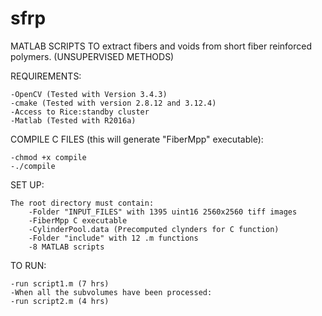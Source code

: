 # sfrp
MATLAB SCRIPTS TO extract fibers and voids from short fiber reinforced polymers. (UNSUPERVISED METHODS)  

REQUIREMENTS:  
  
	-OpenCV (Tested with Version 3.4.3)  
	-cmake (Tested with version 2.8.12 and 3.12.4)  
	-Access to Rice:standby cluster  
	-Matlab (Tested with R2016a)  
    
COMPILE C FILES (this will generate "FiberMpp" executable):  
  
	-chmod +x compile  
	-./compile  


SET UP:  
  
	The root directory must contain:  
		-Folder "INPUT_FILES" with 1395 uint16 2560x2560 tiff images  
		-FiberMpp C executable 
		-CylinderPool.data (Precomputed clynders for C function)  
		-Folder "include" with 12 .m functions  
		-8 MATLAB scripts  

TO RUN:  
  
	-run script1.m (7 hrs)  
	-When all the subvolumes have been processed:  
	-run script2.m (4 hrs)  

